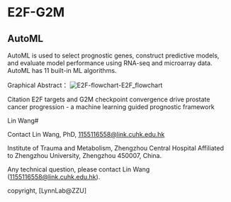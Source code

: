 # E2F-G2M
## AutoML
AutoML is used to select prognostic genes, construct predictive models, and evaluate model performance using RNA-seq and microarray data. AutoML has 11 built-in ML algorithms.

Graphical Abstract：
![E2F-flowchart-E2F_flowchart](https://github.com/user-attachments/assets/1f332885-8647-4417-844e-c33210a849a1)

Citation
E2F targets and G2M checkpoint convergence drive prostate cancer progression - a machine learning guided prognostic framework

Lin Wang#

Contact
Lin Wang, PhD, 1155116558@link.cuhk.edu.hk

Institute of Trauma and Metabolism, Zhengzhou Central Hospital Affiliated to Zhengzhou University, Zhengzhou 450007, China.

Any technical question, please contact Lin Wang (1155116558@link.cuhk.edu.hk).

copyright, [LynnLab@ZZU]

